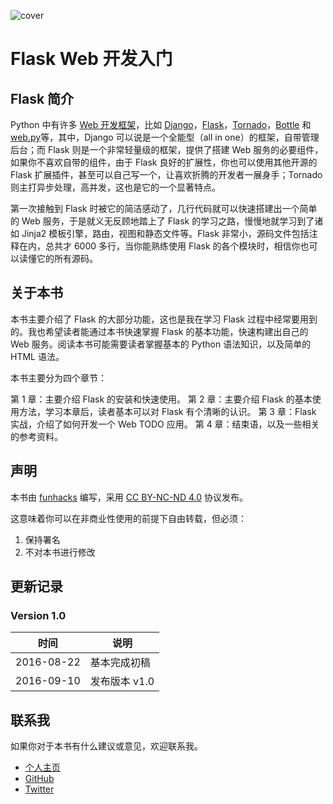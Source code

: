 ![cover](https://raw.githubusercontent.com/ethan-funny/head-first-flask/master/cover.jpg)

Flask Web 开发入门
===

## Flask 简介

Python 中有许多 [Web 开发框架](https://wiki.python.org/moin/WebFrameworks)，比如 [Django][1]，[Flask][2]，[Tornado][3]，[Bottle][4] 和 [web.py][5]等，其中，Django 可以说是一个全能型（all in one）的框架，自带管理后台；而 Flask 则是一个非常轻量级的框架，提供了搭建 Web 服务的必要组件，如果你不喜欢自带的组件，由于 Flask 良好的扩展性，你也可以使用其他开源的 Flask 扩展插件，甚至可以自己写一个，让喜欢折腾的开发者一展身手；Tornado 则主打异步处理，高并发，这也是它的一个显著特点。

第一次接触到 Flask 时被它的简洁感动了，几行代码就可以快速搭建出一个简单的 Web 服务，于是就义无反顾地踏上了 Flask 的学习之路，慢慢地就学习到了诸如 Jinja2 模板引擎，路由，视图和静态文件等。Flask 非常小，源码文件包括注释在内，总共才 6000 多行，当你能熟练使用 Flask 的各个模块时，相信你也可以读懂它的所有源码。


## 关于本书

本书主要介绍了 Flask 的大部分功能，这也是我在学习 Flask 过程中经常要用到的。我也希望读者能通过本书快速掌握 Flask 的基本功能，快速构建出自己的 Web 服务。阅读本书可能需要读者掌握基本的 Python 语法知识，以及简单的 HTML 语法。

本书主要分为四个章节：

第 1 章：主要介绍 Flask 的安装和快速使用。
第 2 章：主要介绍 Flask 的基本使用方法，学习本章后，读者基本可以对 Flask 有个清晰的认识。
第 3 章：Flask 实战，介绍了如何开发一个 Web TODO 应用。
第 4 章：结束语，以及一些相关的参考资料。


## 声明

本书由 [funhacks][6] 编写，采用 [CC BY-NC-ND 4.0][7] 协议发布。

这意味着你可以在非商业性使用的前提下自由转载，但必须：

1. 保持署名
2. 不对本书进行修改

## 更新记录

### Version 1.0


| 时间 | 说明 |
| --- | --- |
| 2016-08-22 | 基本完成初稿 |
| 2016-09-10 | 发布版本 v1.0 |

## 联系我

如果你对于本书有什么建议或意见，欢迎联系我。

- [个人主页][8]
- [GitHub][9]
- [Twitter][10]


[1]:	https://www.djangoproject.com/
[2]:	http://flask.pocoo.org/
[3]:	https://github.com/tornadoweb/tornado
[4]:	https://github.com/bottlepy/bottle
[5]:	http://webpy.org/
[6]:	http://funhacks.net
[7]:	http://creativecommons.org/licenses/by-nc-nd/4.0/deed.zh
[8]:	http://funhacks.net
[9]:	https://github.com/ethan-funny
[10]:	https://twitter.com/pihacks

